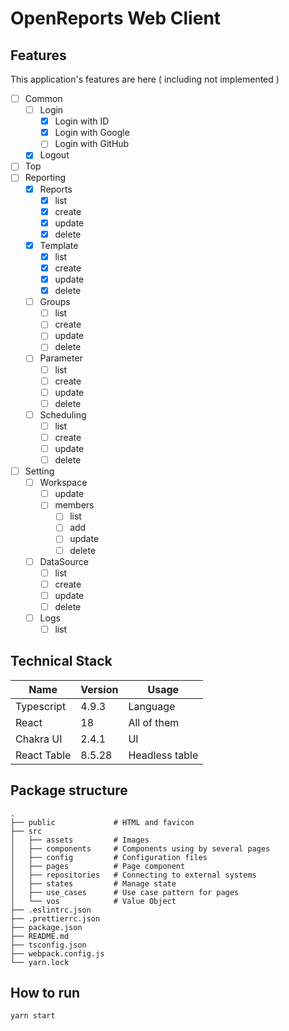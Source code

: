 # OpenReports Web Client

## Features

This application's features are here ( including not implemented )

* [ ] Common
  * [ ] Login
    * [x] Login with ID
    * [x] Login with Google
    * [ ] Login with GitHub
  * [x] Logout
* [ ] Top
* [ ] Reporting
  * [x] Reports
    * [x] list
    * [x] create
    * [x] update
    * [x] delete
  * [x] Template
    * [x] list
    * [x] create
    * [x] update
    * [x] delete
  * [ ] Groups
    * [ ] list
    * [ ] create
    * [ ] update
    * [ ] delete
  * [ ] Parameter
    * [ ] list
    * [ ] create
    * [ ] update
    * [ ] delete
  * [ ] Scheduling
    * [ ] list
    * [ ] create
    * [ ] update
    * [ ] delete
* [ ] Setting
  * [ ] Workspace
    * [ ] update
    * [ ] members
      * [ ] list
      * [ ] add
      * [ ] update
      * [ ] delete
  * [ ] DataSource
    * [ ] list
    * [ ] create
    * [ ] update
    * [ ] delete
  * [ ] Logs
    * [ ] list

## Technical Stack

 | Name        | Version | Usage          |
 |---------|----------------|----------------|
 | Typescript  | 4.9.3  | Language       |
 | React       | 18      | All of them    |
 | Chakra UI   | 2.4.1   | UI             |
 | React Table | 8.5.28  | Headless table |

## Package structure

```
.
├── public             # HTML and favicon
├── src                
│   ├── assets         # Images
│   ├── components     # Components using by several pages
│   ├── config         # Configuration files
│   ├── pages          # Page component
│   ├── repositories   # Connecting to external systems
│   ├── states         # Manage state
│   ├── use_cases      # Use case pattern for pages
│   └── vos            # Value Object
├── .eslintrc.json
├── .prettierrc.json
├── package.json
├── README.md
├── tsconfig.json
├── webpack.config.js
└── yarn.lock
```

## How to run

```bash
yarn start
```

